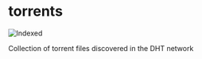 torrents 
========
![Indexed](https://img.shields.io/badge/indexed-17074-blue)

Collection of torrent files discovered in the DHT network
